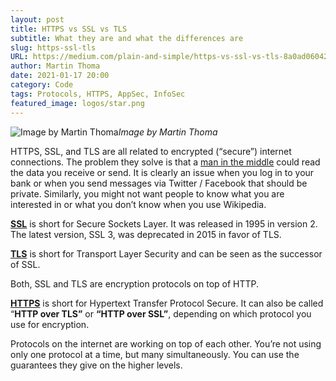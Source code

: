 ```yaml
---
layout: post
title: HTTPS vs SSL vs TLS
subtitle: What they are and what the differences are
slug: https-ssl-tls
URL: https://medium.com/plain-and-simple/https-vs-ssl-vs-tls-8a0ad0604276
author: Martin Thoma
date: 2021-01-17 20:00
category: Code
tags: Protocols, HTTPS, AppSec, InfoSec
featured_image: logos/star.png
---
```


![Image by Martin Thoma](https://cdn-images-1.medium.com/max/4810/1*BsJuDWE_7AozmMmahpJ47A.png)*Image by Martin Thoma*

HTTPS, SSL, and TLS are all related to encrypted (“secure”) internet connections. The problem they solve is that a [man in the middle](https://en.wikipedia.org/wiki/Man-in-the-middle_attack) could read the data you receive or send. It is clearly an issue when you log in to your bank or when you send messages via Twitter / Facebook that should be private. Similarly, you might not want people to know what you are interested in or what you don’t know when you use Wikipedia.

[**SSL**](https://en.wikipedia.org/wiki/Transport_Layer_Security#SSL_1.0,_2.0,_and_3.0) is short for Secure Sockets Layer. It was released in 1995 in version 2. The latest version, SSL 3, was deprecated in 2015 in favor of TLS.

[**TLS**](https://de.wikipedia.org/wiki/Transport_Layer_Security) is short for Transport Layer Security and can be seen as the successor of SSL.

Both, SSL and TLS are encryption protocols on top of HTTP.

[**HTTPS**](https://en.wikipedia.org/wiki/HTTPS) is short for Hypertext Transfer Protocol Secure. It can also be called “**HTTP over TLS”** or **“HTTP over SSL”**, depending on which protocol you use for encryption.

Protocols on the internet are working on top of each other. You’re not using only one protocol at a time, but many simultaneously. You can use the guarantees they give on the higher levels.
